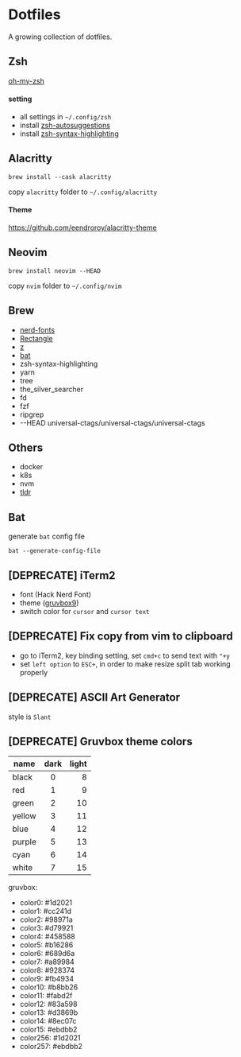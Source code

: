 # Dotfiles

A growing collection of dotfiles.

## Zsh

[oh-my-zsh](https://github.com/ohmyzsh/ohmyzsh)

#### setting

- all settings in `~/.config/zsh`
- install [zsh-autosuggestions](https://github.com/zsh-users/zsh-autosuggestions)
- install [zsh-syntax-highlighting](https://github.com/zsh-users/zsh-syntax-highlighting)

## Alacritty

```
brew install --cask alacritty
```

copy `alacritty` folder to `~/.config/alacritty`

#### Theme

https://github.com/eendroroy/alacritty-theme

## Neovim

```
brew install neovim --HEAD
```

copy `nvim` folder to `~/.config/nvim`

## Brew

- [nerd-fonts](https://github.com/ryanoasis/nerd-fonts#option-4-homebrew-fonts)
- [Rectangle](https://github.com/rxhanson/Rectangle)
- [z](https://github.com/rupa/z)
- [bat](https://github.com/sharkdp/bat)
- zsh-syntax-highlighting
- yarn
- tree
- the_silver_searcher
- fd
- fzf
- ripgrep
- --HEAD universal-ctags/universal-ctags/universal-ctags

## Others

- docker
- k8s
- nvm
- [tldr](https://github.com/tldr-pages/tldr)

## Bat

generate `bat` config file

```
bat --generate-config-file
```

## [DEPRECATE] iTerm2

- font (Hack Nerd Font)
- theme ([gruvbox9](https://github.com/herrbischoff/iterm2-gruvbox))
- switch color for `cursor` and `cursor text`

## [DEPRECATE] Fix copy from vim to clipboard

- go to iTerm2, key binding setting, set `cmd+c` to send text with `"+y`
- set `left option` to `ESC+`, in order to make resize split tab working properly

## [DEPRECATE] ASCII Art Generator

style is `Slant`

## [DEPRECATE] Gruvbox theme colors

| name   | dark | light |
| ------ | :--: | ----: |
| black  |  0   |     8 |
| red    |  1   |     9 |
| green  |  2   |    10 |
| yellow |  3   |    11 |
| blue   |  4   |    12 |
| purple |  5   |    13 |
| cyan   |  6   |    14 |
| white  |  7   |    15 |

gruvbox:

- color0: #1d2021
- color1: #cc241d
- color2: #98971a
- color3: #d79921
- color4: #458588
- color5: #b16286
- color6: #689d6a
- color7: #a89984
- color8: #928374
- color9: #fb4934
- color10: #b8bb26
- color11: #fabd2f
- color12: #83a598
- color13: #d3869b
- color14: #8ec07c
- color15: #ebdbb2
- color256: #1d2021
- color257: #ebdbb2
